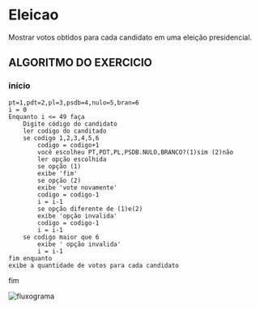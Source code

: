 # Eleicao
Mostrar votos obtidos para cada candidato em uma eleição presidencial.
##  ALGORITMO DO EXERCICIO
###  início
	pt=1,pdt=2,pl=3,psdb=4,nulo=5,bran=6
	i = 0
	Enquanto i <= 49 faça
		Digite código do candidato
		ler codigo do canditado
		se codigo 1,2,3,4,5,6
			codigo = codigo+1
			você escolheu PT,PDT,PL,PSDB.NULO,BRANCO?(1)sim (2)não
			ler opção escolhida
			se opção (1)
			exibe 'fim'
			se opção (2)
			exibe 'vote novamente'
			codigo = codigo-1
			i = i-1
			se opção diferente de (1)e(2)
			exibe 'opção invalida'
			codigo = codigo-1
			i = i-1
		se codigo maior que 6
			exibe ' opção invalida'
			i = i-1
	fim enquanto
	exibe a quantidade de votos para cada candidato
fim

![fluxograma](https://user-images.githubusercontent.com/64235507/168447669-497fa683-3641-4d90-a7fe-e8c890ba6826.png)
